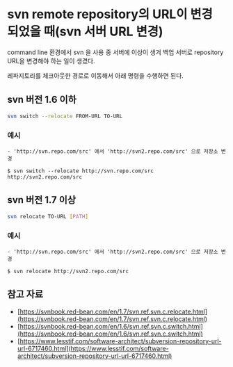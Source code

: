 # svn remote repository의 URL이 변경 되었을 때(svn 서버 URL 변경)

command line 환경에서 svn 을 사용 중 서버에 이상이 생겨 백업 서버로 repository URL을 변경해야 하는 일이 생겼다.

레파지토리를 체크아웃한 경로로 이동해서 아래 명령을 수행하면 된다.

## svn 버전 1.6 이하

```bash
svn switch --relocate FROM-URL TO-URL
```

### 예시

```shell
- 'http://svn.repo.com/src' 에서 'http://svn2.repo.com/src' 으로 저장소 변경

$ svn switch --relocate http://svn.repo.com/src http://svn2.repo.com/src
```

## svn 버전 1.7 이상

```bash
svn relocate TO-URL [PATH]
```

### 예시

```shell
- 'http://svn.repo.com/src' 에서 'http://svn2.repo.com/src' 으로 저장소 변경

$ svn relocate http://svn2.repo.com/src
```

## 참고 자료
- [https://svnbook.red-bean.com/en/1.7/svn.ref.svn.c.relocate.html](https://svnbook.red-bean.com/en/1.7/svn.ref.svn.c.relocate.html)
- [https://svnbook.red-bean.com/en/1.6/svn.ref.svn.c.switch.html](https://svnbook.red-bean.com/en/1.6/svn.ref.svn.c.switch.html)
- [https://www.lesstif.com/software-architect/subversion-repository-url-url-6717460.html](https://www.lesstif.com/software-architect/subversion-repository-url-url-6717460.html)